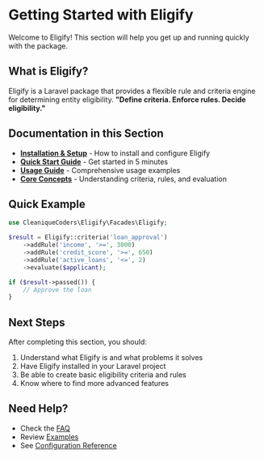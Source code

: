 # Getting Started with Eligify

Welcome to Eligify! This section will help you get up and running quickly with the package.

## What is Eligify?

Eligify is a Laravel package that provides a flexible rule and criteria engine for determining entity eligibility. **"Define criteria. Enforce rules. Decide eligibility."**

## Documentation in this Section

- **[Installation & Setup](installation.md)** - How to install and configure Eligify
- **[Quick Start Guide](quick-start.md)** - Get started in 5 minutes
- **[Usage Guide](usage-guide.md)** - Comprehensive usage examples
- **[Core Concepts](core-concepts.md)** - Understanding criteria, rules, and evaluation

## Quick Example

```php
use CleaniqueCoders\Eligify\Facades\Eligify;

$result = Eligify::criteria('loan_approval')
    ->addRule('income', '>=', 3000)
    ->addRule('credit_score', '>=', 650)
    ->addRule('active_loans', '<=', 2)
    ->evaluate($applicant);

if ($result->passed()) {
    // Approve the loan
}
```

## Next Steps

After completing this section, you should:

1. Understand what Eligify is and what problems it solves
2. Have Eligify installed in your Laravel project
3. Be able to create basic eligibility criteria and rules
4. Know where to find more advanced features

## Need Help?

- Check the [FAQ](../15-appendix/faq.md)
- Review [Examples](../13-examples/)
- See [Configuration Reference](../06-configuration/)
